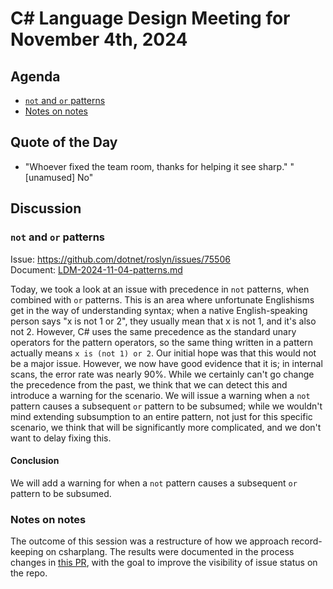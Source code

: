 # C# Language Design Meeting for November 4th, 2024

## Agenda

- [`not` and `or` patterns](#not-and-or-patterns)
- [Notes on notes](#notes-on-notes)

## Quote of the Day

- "Whoever fixed the team room, thanks for helping it see sharp." "[unamused] No"

## Discussion

### `not` and `or` patterns

Issue: https://github.com/dotnet/roslyn/issues/75506  
Document: [LDM-2024-11-04-patterns.md](LDM-2024-11-04-patterns.md)

Today, we took a look at an issue with precedence in `not` patterns, when combined with `or` patterns. This is an area where unfortunate Englishisms get in the way of understanding
syntax; when a native English-speaking person says "x is not 1 or 2", they usually mean that x is not 1, and it's also not 2. However, C# uses the same precedence as
the standard unary operators for the pattern operators, so the same thing written in a pattern actually means `x is (not 1) or 2`. Our initial hope was that this would not be a
major issue. However, we now have good evidence that it is; in internal scans, the error rate was nearly 90%. While we certainly can't go change the precedence from the past, we
think that we can detect this and introduce a warning for the scenario. We will issue a warning when a `not` pattern causes a subsequent `or` pattern to be subsumed; while we
wouldn't mind extending subsumption to an entire pattern, not just for this specific scenario, we think that will be significantly more complicated, and we don't want to delay
fixing this.

#### Conclusion

We will add a warning for when a `not` pattern causes a subsequent `or` pattern to be subsumed.

### Notes on notes

The outcome of this session was a restructure of how we approach record-keeping on csharplang. The results were documented in the process changes in
[this PR](https://github.com/dotnet/csharplang/pull/8578), with the goal to improve the visibility of issue status on the repo.
